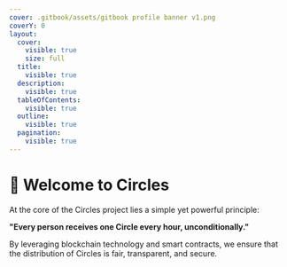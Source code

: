 ```yaml
---
cover: .gitbook/assets/gitbook profile banner v1.png
coverY: 0
layout:
  cover:
    visible: true
    size: full
  title:
    visible: true
  description:
    visible: true
  tableOfContents:
    visible: true
  outline:
    visible: true
  pagination:
    visible: true
---
```


# 👋 Welcome to Circles

At the core of the Circles project lies a simple yet powerful principle:

**"Every person receives one Circle every hour, unconditionally."**

By leveraging blockchain technology and smart contracts, we ensure that the distribution of Circles is fair, transparent, and secure.

